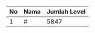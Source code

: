 | No | Nama            | Jumlah Level |
|----|-----------------|--------------|
| 1  | #    |    5847        |
